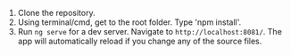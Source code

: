 1. Clone the repository.
2. Using terminal/cmd, get to the root folder. Type 'npm install'.
3. Run `ng serve` for a dev server. 
Navigate to `http://localhost:8081/`. 
The app will automatically reload if you change any of the source files.
